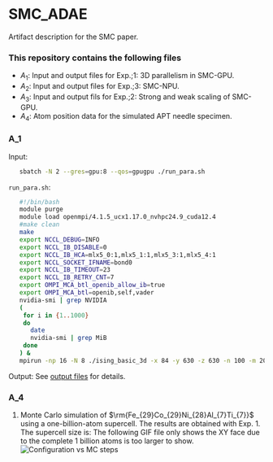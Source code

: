 # SMC_ADAE
Artifact description for the SMC paper.

### This repository contains the following files
* $A_1$: Input and output files for Exp.\;1: 3D parallelism in SMC-GPU.
* $A_2$: Input and output files for Exp.\;3: SMC-NPU.
* $A_3$: Input and output fils for Exp.\;2: Strong and weak scaling of SMC-GPU.
* $A_4$: Atom position data for the simulated APT needle specimen.

### A_1
Input:
```bash
   sbatch -N 2 --gres=gpu:8 --qos=gpugpu ./run_para.sh
```
`run_para.sh`:
```bash
   #!/bin/bash
   module purge
   module load openmpi/4.1.5_ucx1.17.0_nvhpc24.9_cuda12.4
   #make clean
   make
   export NCCL_DEBUG=INFO
   export NCCL_IB_DISABLE=0
   export NCCL_IB_HCA=mlx5_0:1,mlx5_1:1,mlx5_3:1,mlx5_4:1
   export NCCL_SOCKET_IFNAME=bond0
   export NCCL_IB_TIMEOUT=23
   export NCCL_IB_RETRY_CNT=7
   export OMPI_MCA_btl_openib_allow_ib=true
   export OMPI_MCA_btl=openib,self,vader  
   nvidia-smi | grep NVIDIA
   (
    for i in {1..1000}
    do
      date
      nvidia-smi | grep MiB
    done
   ) &
   mpirun -np 16 -N 8 ./ising_basic_3d -x 84 -y 630 -z 630 -n 100 -m 200 -a 2000 -i 950 -d 100 -o 1
```

Output: See [output files](./log_1B_EPI_billionSteps_GPU/) for details.

### A_4
1. Monte Carlo simulation of $\rm{Fe_{29}Co_{29}Ni_{28}Al_{7}Ti_{7}}$ using a one-billion-atom supercell. The results are obtained with Exp. 1. The supercell size is:  The following GIF file only shows the XY face due to the complete 1 billion atoms is too larger to show. 
![Configuration vs MC steps](./lattice0.gif)
